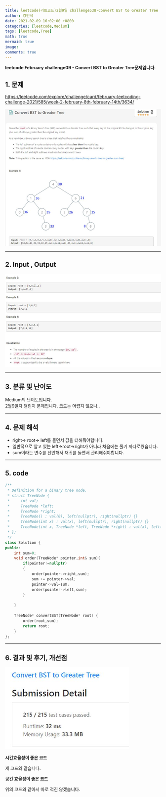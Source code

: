 ```yaml
---
title: leetcode(리트코드)2월9일 challenge538-Convert BST to Greater Tree
author: 강민석
date: 2021-02-09 16:02:00 +0800
categories: [leetcode,Medium]
tags: [leetcode,Tree]
math: true
mermaid: true
image: 
comments: true
---
```


**leetcode February challenge09 - Convert BST to Greater Tree문제입니다.**

## 1. 문제
<https://leetcode.com/explore/challenge/card/february-leetcoding-challenge-2021/585/week-2-february-8th-february-14th/3634/>  

![](/assets/img/sample/leetcode/February/9/Problem.JPG)  

-----  

## 2. Input , Output

![](/assets/img/sample/leetcode/February/9/input.JPG)  

-----  

## 3. 분류 및 난이도

Medium의 난이도입니다.  
2월9일자 챌린지 문제입니다. 코드는 어렵지 않으나..

-----  

## 4. 문제 해석

- right-> root-> left를 돌면서 값을 더해줘야합니다.  
- 일반적으로 알고 있는 left->root->right가 아니라 처음에는 풀기 까다로웠습니다. 
- sum이라는 변수를 선언해서 재귀를 돌면서 관리해줘야합니다.  




-----  

## 5. code

```c++
/**
 * Definition for a binary tree node.
 * struct TreeNode {
 *     int val;
 *     TreeNode *left;
 *     TreeNode *right;
 *     TreeNode() : val(0), left(nullptr), right(nullptr) {}
 *     TreeNode(int x) : val(x), left(nullptr), right(nullptr) {}
 *     TreeNode(int x, TreeNode *left, TreeNode *right) : val(x), left(left), right(right) {}
 * };
 */
class Solution {
public:
    int sum=0;
    void order(TreeNode* pointer,int& sum){
        if(pointer!=nullptr)
        {
            order(pointer->right,sum);
            sum += pointer->val;
            pointer->val=sum;
            order(pointer->left,sum);
        }
        
    }

    TreeNode* convertBST(TreeNode* root) {
        order(root,sum);
        return root;
    }
};
```
-----

## 6. 결과 및 후기, 개선점
  

![](/assets/img/sample/leetcode/February/9/result.JPG) 


**시간효율성이 좋은 코드**

제 코드와 같습니다.  
  
**공간 효율성이 좋은 코드** 

위의 코드와 같아서 따로 적진 않겠습니다.  

